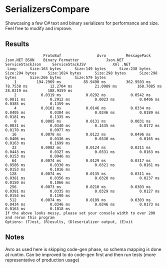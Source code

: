 SerializersCompare
==================
Showcasing a few C# text and binary serializers for performance and size. Feel free to modify and improve.

Results
-------

					 ProtoBuf                Avro         MessagePack       Json.NET BSON    Binary Formatter            Json.NET    ServiceStackJson     ServiceStackJSV            Xml .NET
	 Loop      Size:163 bytes      Size:149 bytes      Size:238 bytes      Size:294 bytes     Size:1024 bytes      Size:298 bytes      Size:298 bytes      Size:266 bytes      Size:579 bytes
		1         194.2969 ms          85.9490 ms         362.9503 ms          78.7538 ms          12.2704 ms          21.0989 ms         168.7085 ms          28.0219 ms         188.9359 ms
		2           0.0319 ms           0.0292 ms           0.0542 ms           0.0811 ms           0.2912 ms           0.0023 ms           0.0406 ms           0.0385 ms           0.1359 ms
		4           0.0101 ms           0.0146 ms           0.0334 ms           0.0405 ms           0.0384 ms           0.0346 ms           0.0189 ms           0.0181 ms           0.1335 ms
		8           0.0085 ms           0.0131 ms           0.0031 ms           0.0031 ms           0.0340 ms           0.1435 ms           0.0172 ms           0.0170 ms           0.0977 ms
	   16           0.0078 ms           0.0122 ms           0.0496 ms           0.0406 ms           0.0336 ms           0.0330 ms           0.0165 ms           0.0163 ms           0.1699 ms
	   32           0.0082 ms           0.0124 ms           0.0311 ms           0.0443 ms           0.0327 ms           0.0331 ms           0.0163 ms           0.0153 ms           0.0946 ms
	   64           0.0074 ms           0.0129 ms           0.0317 ms           0.0586 ms           0.0330 ms           0.0321 ms           0.0161 ms           0.0153 ms           0.1016 ms
	  128           0.0074 ms           0.0135 ms           0.0311 ms           0.0381 ms           0.0356 ms           0.0320 ms           0.0237 ms           0.0150 ms           0.1066 ms
	  256           0.0073 ms           0.0210 ms           0.0303 ms           0.0381 ms           0.0335 ms           0.0329 ms           0.0127 ms           0.0154 ms           0.1190 ms
	  512           0.0074 ms           0.0109 ms           0.0303 ms           0.0434 ms           0.0346 ms           0.0346 ms           0.0173 ms           0.0163 ms           0.1018 ms
	If the above looks messy, please set your console width to over 200 and rerun this program
	Options: (T)est, (R)esults, (D)eserializer output, (E)xit

Notes
-----

Avro as used here is skipping code-gen phase, so schema mapping is done at runtim. Can be improved to do code-gen first
and then run tests (more representative of production usage)